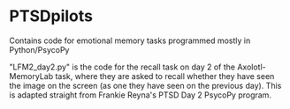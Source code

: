 # PTSDpilots
Contains code for emotional memory tasks programmed mostly in Python/PsycoPy

"LFM2_day2.py" is the code for the recall task on day 2 of the Axolotl-MemoryLab task, where they are asked to recall whether they have seen the image on the screen (as one they have seen on the previous day). This is adapted straight from Frankie Reyna's PTSD Day 2 PsycoPy program.
